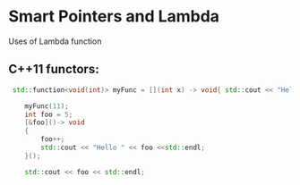 # Smart Pointers and Lambda
Uses of Lambda function
## C++11 functors:
```C++
 std::function<void(int)> myFunc = [](int x) -> void{ std::cout << "Hello" << x << std::endl;};

    myFunc(11);
    int foo = 5;
    [&foo]()-> void
    {
        foo++;
        std::cout << "Hello " << foo <<std::endl;
    }();

    std::cout << foo << std::endl;
```
